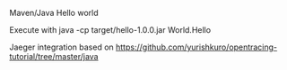 Maven/Java Hello world

Execute with
java -cp target/hello-1.0.0.jar World.Hello

Jaeger integration based on https://github.com/yurishkuro/opentracing-tutorial/tree/master/java
